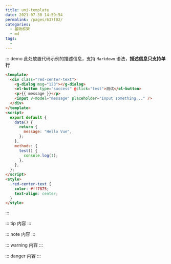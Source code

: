 ```yaml
---
title: uni-template
date: 2021-07-30 14:59:54
permalink: /pages/637f02/
categories:
  - 基础框架
  - md
tags:
  -
---
```


::: demo 此处放置代码示例的描述信息，支持 `Markdown` 语法，**描述信息只支持单行**

```html
<template>
  <div class="red-center-text">
    <g-dialog msg="123"></g-dialog>
    <el-button type="success" @click="test">测试</el-button>
    <p>{{ message }}</p>
    <input v-model="message" placeholder="Input something..." />
  </div>
</template>
<script>
  export default {
    data() {
      return {
        message: "Hello Vue",
      };
    },
    methods: {
      test() {
        console.log(1);
      },
    },
  };
</script>
<style>
  .red-center-text {
    color: #ff7875;
    text-align: center;
  }
</style>
```

:::


::: tip
 内容
::: 

::: note
 内容
::: 

::: warning
 内容
::: 

::: danger
 内容
::: 